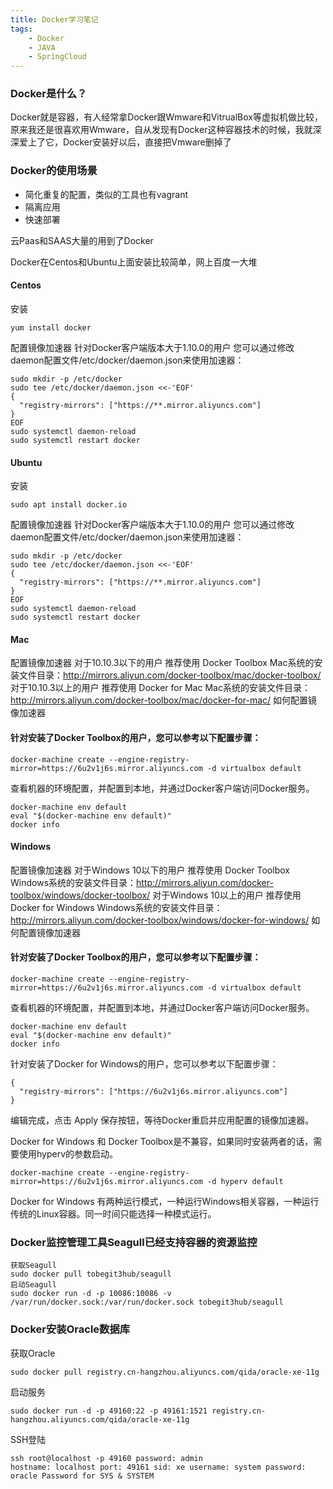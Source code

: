 ```yaml
---
title: Docker学习笔记
tags: 
	- Docker
	- JAVA
	- SpringCloud
---
```

### Docker是什么？
Docker就是容器，有人经常拿Docker跟Wmware和VitrualBox等虚拟机做比较，原来我还是很喜欢用Wmware，自从发现有Docker这种容器技术的时候，我就深深爱上了它，Docker安装好以后，直接把Vmware删掉了
<!-- more -->
### Docker的使用场景
* 简化重复的配置，类似的工具也有vagrant
* 隔离应用
* 快速部署

云Paas和SAAS大量的用到了Docker

Docker在Centos和Ubuntu上面安装比较简单，网上百度一大堆
#### Centos
安装
```
yum install docker

```
配置镜像加速器
	针对Docker客户端版本大于1.10.0的用户
	您可以通过修改daemon配置文件/etc/docker/daemon.json来使用加速器：
```
sudo mkdir -p /etc/docker
sudo tee /etc/docker/daemon.json <<-'EOF'
{
  "registry-mirrors": ["https://**.mirror.aliyuncs.com"]
}
EOF
sudo systemctl daemon-reload
sudo systemctl restart docker
```
#### Ubuntu
安装
```
sudo apt install docker.io
```
配置镜像加速器
	针对Docker客户端版本大于1.10.0的用户
	您可以通过修改daemon配置文件/etc/docker/daemon.json来使用加速器：
```
sudo mkdir -p /etc/docker
sudo tee /etc/docker/daemon.json <<-'EOF'
{
  "registry-mirrors": ["https://**.mirror.aliyuncs.com"]
}
EOF
sudo systemctl daemon-reload
sudo systemctl restart docker
```
#### Mac 
配置镜像加速器
对于10.10.3以下的用户 推荐使用 Docker Toolbox
Mac系统的安装文件目录：http://mirrors.aliyun.com/docker-toolbox/mac/docker-toolbox/
对于10.10.3以上的用户 推荐使用 Docker for Mac
Mac系统的安装文件目录：http://mirrors.aliyun.com/docker-toolbox/mac/docker-for-mac/
如何配置镜像加速器
#### 针对安装了Docker Toolbox的用户，您可以参考以下配置步骤：

```
docker-machine create --engine-registry-mirror=https://6u2v1j6s.mirror.aliyuncs.com -d virtualbox default

```
查看机器的环境配置，并配置到本地，并通过Docker客户端访问Docker服务。
```
docker-machine env default
eval "$(docker-machine env default)"
docker info
```

#### Windows
配置镜像加速器
对于Windows 10以下的用户 推荐使用 Docker Toolbox
Windows系统的安装文件目录：http://mirrors.aliyun.com/docker-toolbox/windows/docker-toolbox/
对于Windows 10以上的用户 推荐使用 Docker for Windows
Windows系统的安装文件目录：http://mirrors.aliyun.com/docker-toolbox/windows/docker-for-windows/
如何配置镜像加速器
#### 针对安装了Docker Toolbox的用户，您可以参考以下配置步骤：

```
docker-machine create --engine-registry-mirror=https://6u2v1j6s.mirror.aliyuncs.com -d virtualbox default

```
查看机器的环境配置，并配置到本地，并通过Docker客户端访问Docker服务。
```
docker-machine env default
eval "$(docker-machine env default)"
docker info
```
针对安装了Docker for Windows的用户，您可以参考以下配置步骤：
```
{
  "registry-mirrors": ["https://6u2v1j6s.mirror.aliyuncs.com"]
}
```
编辑完成，点击 Apply 保存按钮，等待Docker重启并应用配置的镜像加速器。

Docker for Windows 和 Docker Toolbox是不兼容，如果同时安装两者的话，需要使用hyperv的参数启动。
```
docker-machine create --engine-registry-mirror=https://6u2v1j6s.mirror.aliyuncs.com -d hyperv default
```
Docker for Windows 有两种运行模式，一种运行Windows相关容器，一种运行传统的Linux容器。同一时间只能选择一种模式运行。


### Docker监控管理工具Seagull已经支持容器的资源监控
```
获取Seagull
sudo docker pull tobegit3hub/seagull
启动Seagull
sudo docker run -d -p 10086:10086 -v /var/run/docker.sock:/var/run/docker.sock tobegit3hub/seagull

```
### Docker安装Oracle数据库
获取Oracle
```
sudo docker pull registry.cn-hangzhou.aliyuncs.com/qida/oracle-xe-11g
```
启动服务
```
sudo docker run -d -p 49160:22 -p 49161:1521 registry.cn-hangzhou.aliyuncs.com/qida/oracle-xe-11g
```
SSH登陆
```
ssh root@localhost -p 49160 password: admin
hostname: localhost port: 49161 sid: xe username: system password: oracle Password for SYS & SYSTEM

```